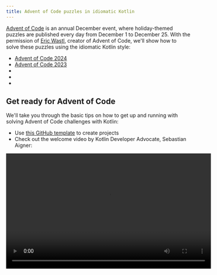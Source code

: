 ```yaml
---
title: Advent of Code puzzles in idiomatic Kotlin
---
```



[Advent of Code](https://adventofcode.com/) is an annual December event, where holiday-themed puzzles are published
every day from December 1 to December 25. With the permission of [Eric Wastl](http://was.tl/), creator of Advent of Code,
we'll show how to solve these puzzles using the idiomatic Kotlin style:

* [Advent of Code 2024](https://www.youtube.com/playlist?list=PLlFc5cFwUnmwHaD3-qeoLHnho_PY2g9JX)
* [Advent of Code 2023](https://www.youtube.com/playlist?list=PLlFc5cFwUnmzk0wvYW4aTl57F2VNkFisU)
* [](#advent-of-code-2022)
* [](#advent-of-code-2021)
* [](#advent-of-code-2020)

## Get ready for Advent of Code

We'll take you through the basic tips on how to get up and running with solving Advent of Code challenges with Kotlin:

* Use [this GitHub template](https://github.com/kotlin-hands-on/advent-of-code-kotlin-template) to create projects
* Check out the welcome video by Kotlin Developer Advocate, Sebastian Aigner:

<video width="560" height="315" src="https://www.youtube.com/v/6-XSehwRgSY" title="Get Ready for Advent of Code 2021"/>

## Advent of Code 2022

### Day 1: Calorie counting

Learn about the [Kotlin Advent of Code template](https://github.com/kotlin-hands-on/advent-of-code-kotlin-template) and convenience functions for working with strings and collections in Kotlin, 
such as [`maxOf()`](https://kotlinlang.org/api/latest/jvm/stdlib/kotlin.collections/max-of.html) and [`sumOf()`](https://kotlinlang.org/api/latest/jvm/stdlib/kotlin.collections/sum-of.html).
See how extension functions can help you structure your solution in a nice manner.

* Read the puzzle description on [Advent of Code](https://adventofcode.com/2022/day/1)
* Check out the solution in the video:

<img src="/img/youtube.svg" alt="YouTube" width="25" style={{verticalAlign: 'middle'}}/> [Advent of Code 2022 Day 1 | Kotlin](https://www.youtube.com/watch?v=ntbsbqLCKDs)

### Day 2: Rock paper scissors

Understand operations on the `Char` type in Kotlin, see how the `Pair` type and the `to` constructor work well with pattern matching.
Understand how to order your own objects using the [`compareTo()`](https://kotlinlang.org/api/latest/jvm/stdlib/kotlin/-comparable/compare-to.html) function.

* Read the puzzle description on [Advent of Code](https://adventofcode.com/2022/day/2)
* Check out the solution in the video:

<img src="/img/youtube.svg" alt="YouTube" width="25" style={{verticalAlign: 'middle'}}/> [Advent of Code 2022 Day 2 | Kotlin](https://www.youtube.com/watch?v=Fn0SY2yGDSA)

### Day 3: Rucksack reorganization

Learn how the [kotlinx.benchmark](https://github.com/Kotlin/kotlinx-benchmark) library helps
you understand the performance characteristics of your code.
See how set operations like `intersect` can help you select overlapping data,
and see performance comparisons between different implementations of the same solution.

* Read the puzzle description on [Advent of Code](https://adventofcode.com/2022/day/3)
* Check out the solution in the video:

<img src="/img/youtube.svg" alt="YouTube" width="25" style={{verticalAlign: 'middle'}}/> [Advent of Code 2022 Day 3 | Kotlin](https://www.youtube.com/watch?v=IPLfo4zXNjk)

### Day 4: Camp cleanup

See how `infix` and `operator` functions can make your code more expressive,
and how extension functions for the `String` and `IntRange` types make it easy to parse input.

* Read the puzzle description on [Advent of Code](https://adventofcode.com/2022/day/4)
* Check out the solution in the video:

<img src="/img/youtube.svg" alt="YouTube" width="25" style={{verticalAlign: 'middle'}}/> [Advent of Code 2022 Day 4 | Kotlin](https://www.youtube.com/watch?v=dBIbr55YS0A)

### Day 5: Supply stacks

Learn about constructing more complex objects with factory functions,
how to use regular expressions, and the double-ended [`ArrayDeque`](https://kotlinlang.org/api/latest/jvm/stdlib/kotlin.collections/-array-deque/) type.

* Read the puzzle description on [Advent of Code](https://adventofcode.com/2022/day/5)
* Check out the solution in the video:

<img src="/img/youtube.svg" alt="YouTube" width="25" style={{verticalAlign: 'middle'}}/> [Advent of Code 2022 Day 5 | Kotlin](https://www.youtube.com/watch?v=lKq6r5Nt8Yo)

### Day 6: Tuning trouble

See more in-depth performance investigations with the [kotlinx.benchmark](https://github.com/Kotlin/kotlinx-benchmark) library,
comparing the characteristics of 16 different variations of the same solution.

* Read the puzzle description on [Advent of Code](https://adventofcode.com/2022/day/6)
* Check out the solution in the video:

<img src="/img/youtube.svg" alt="YouTube" width="25" style={{verticalAlign: 'middle'}}/> [Advent of Code 2022 Day 6 | Kotlin](https://www.youtube.com/watch?v=VbBhaQhW0zk)

### Day 7: No space left on device

Learn how to model tree structures, and see a demo of generating Kotlin code programmatically.

* Read the puzzle description on [Advent of Code](https://adventofcode.com/2022/day/7)
* Check out the solution in the video:

<img src="/img/youtube.svg" alt="YouTube" width="25" style={{verticalAlign: 'middle'}}/> [Advent of Code 2022 Day 7 | Kotlin](https://www.youtube.com/watch?v=Q819VW8yxFo)

### Day 8: Treetop tree house

See the `sequence` builder in action,
and how far a first draft of a program and an idiomatic Kotlin solution can differ (with special guest Roman Elizarov!).

* Read the puzzle description on [Advent of Code](https://adventofcode.com/2022/day/8)
* Check out the solution in the video:

<img src="/img/youtube.svg" alt="YouTube" width="25" style={{verticalAlign: 'middle'}}/> [Advent of Code 2022 Day 8 | Kotlin](https://www.youtube.com/watch?v=6d6FXFh-UdA)

### Day 9: Rope bridge

See the `run` function, labeled returns, and convenient standard library functions like `coerceIn`, or `zipWithNext`.
See how you can construct lists of given sizes using the `List` and `MutableList` constructors,
and get a peek at a Kotlin-based visualization of the problem statement.

* Read the puzzle description on [Advent of Code](https://adventofcode.com/2022/day/9)
* Check out the solution in the video:

<img src="/img/youtube.svg" alt="YouTube" width="25" style={{verticalAlign: 'middle'}}/> [Advent of Code 2022 Day 9 | Kotlin](https://www.youtube.com/watch?v=ShU9dNUa_3g)

### Day 10: Cathode-ray tube

Learn how ranges and the `in` operator make checking ranges natural,
how function parameters can be turned into receivers, and a brief exploration of the `tailrec` modifier.

* Read the puzzle description on [Advent of Code](https://adventofcode.com/2022/day/10)
* Check out the solution in the video:

<img src="/img/youtube.svg" alt="YouTube" width="25" style={{verticalAlign: 'middle'}}/> [Advent of Code 2022 Day 10 | Kotlin](https://www.youtube.com/watch?v=KVyeNmFHoL4)

### Day 11: Monkey in the middle

See how you can move from mutable,
imperative code to a more functional approach that makes use of immutable and read-only data structures.
Learn about context receivers and how our guest built his own visualization library just for Advent of Code.

* Read the puzzle description on [Advent of Code](https://adventofcode.com/2022/day/11)
* Check out the solution in the video:

<img src="/img/youtube.svg" alt="YouTube" width="25" style={{verticalAlign: 'middle'}}/> [Advent of Code 2022 Day 11 | Kotlin](https://www.youtube.com/watch?v=1eBSyPe_9j0)

### Day 12: Hill Climbing algorithm

Use queues, `ArrayDeque`, function references, and the `tailrec` modifier to solve path finding problems with Kotlin.

* Read the puzzle description on [Advent of Code](https://adventofcode.com/2022/day/12)
* Check out the solution in the video:

<img src="/img/youtube.svg" alt="YouTube" width="25" style={{verticalAlign: 'middle'}}/> [Advent of Code 2022 Day 12 | Kotlin](https://www.youtube.com/watch?v=tJ74hi_3sk8)

## Advent of Code 2021

:::tip
Read our [blog post about Advent of Code 2021](https://blog.jetbrains.com/kotlin/2021/11/advent-of-code-2021-in-kotlin/)

:::


### Day 1: Sonar sweep

Apply windowed and count functions to work with pairs and triplets of integers.

* Read the puzzle description on [Advent of Code](https://adventofcode.com/2021/day/1)
* Check out the solution from Anton Arhipov on the [Kotlin Blog](https://blog.jetbrains.com/kotlin/2021/12/advent-of-code-2021-in-kotlin-day-1)
  or watch the video:

<img src="/img/youtube.svg" alt="YouTube" width="25" style={{verticalAlign: 'middle'}}/> [Advent of Code 2021 in Kotlin, Day 1: Sonar Sweep](https://www.youtube.com/watch?v=76IzmtOyiHw)

### Day 2: Dive!

Learn about destructuring declarations and the `when` expression.

* Read the puzzle description on [Advent of Code](https://adventofcode.com/2021/day/2)
* Check out the solution from Pasha Finkelshteyn on [GitHub](https://github.com/asm0dey/aoc-2021/blob/main/src/Day02.kt)
  or watch the video:

<img src="/img/youtube.svg" alt="YouTube" width="25" style={{verticalAlign: 'middle'}}/> [Advent of Code 2021 in Kotlin, Day 2: Dive!](https://www.youtube.com/watch?v=4A2WwniJdNc)

### Day 3: Binary diagnostic

Explore different ways to work with binary numbers.

* Read the puzzle description on [Advent of Code](https://adventofcode.com/2021/day/3)
* Check out the solution from Sebastian Aigner on [Kotlin Blog](https://blog.jetbrains.com/kotlin/2021/12/advent-of-code-2021-in-kotlin-day-3/)
  or watch the video:

<img src="/img/youtube.svg" alt="YouTube" width="25" style={{verticalAlign: 'middle'}}/> [Advent of Code 2021 in Kotlin, Day 3: Binary Diagnostic](https://www.youtube.com/watch?v=mF2PTnnOi8w)

### Day 4: Giant squid

Learn how to parse the input and introduce some domain classes for more convenient processing.

* Read the puzzle description on [Advent of Code](https://adventofcode.com/2021/day/4)
* Check out the solution from Anton Arhipov on the [GitHub](https://github.com/antonarhipov/advent-of-code-2021/blob/main/src/Day04.kt)
  or watch the video:

<img src="/img/youtube.svg" alt="YouTube" width="25" style={{verticalAlign: 'middle'}}/> [Advent of Code 2021 in Kotlin, Day 4: Giant Squid](https://www.youtube.com/watch?v=wL6sEoLezPQ)

## Advent of Code 2020

:::tip
You can find all the solutions for the Advent of Code 2020 puzzles in our [GitHub repository](https://github.com/kotlin-hands-on/advent-of-code-2020/).

:::


### Day 1: Report repair

Explore input handling, iterating over a list, different ways of building a map, and using the [`let`](scope-functions.md#let)
function to simplify your code.

* Read the puzzle description on [Advent of Code](https://adventofcode.com/2020/day/1)
* Check out the solution from Svetlana Isakova on the [Kotlin Blog](https://blog.jetbrains.com/kotlin/2021/07/advent-of-code-in-idiomatic-kotlin/)
or watch the video:

<img src="/img/youtube.svg" alt="YouTube" width="25" style={{verticalAlign: 'middle'}}/> [Learn Kotlin With the Kotlin Team: Advent of Code 2020 #1](https://www.youtube.com/watch?v=o4emra1xm88)

### Day 2: Password philosophy

Explore string utility functions, regular expressions, operations on collections, and how the [`let`](scope-functions.md#let)
function can be helpful to transform your expressions.

* Read the puzzle description on [Advent of Code](https://adventofcode.com/2020/day/2)
* Check out the solution from Svetlana Isakova on the [Kotlin Blog](https://blog.jetbrains.com/kotlin/2021/07/advent-of-code-in-idiomatic-kotlin-day2/)
or watch the video:

<img src="/img/youtube.svg" alt="YouTube" width="25" style={{verticalAlign: 'middle'}}/> [Learn Kotlin with The Kotlin Team: Advent of Code 2020 #2](https://www.youtube.com/watch?v=MyvJ7G6aErQ)

### Day 3: Toboggan trajectory

Compare imperative and more functional code styles, work with pairs and the [`reduce()`](https://kotlinlang.org/api/latest/jvm/stdlib/kotlin.collections/reduce.html)
function, edit code in the column selection mode, and fix integer overflows.

* Read the puzzle description on [Advent of Code](https://adventofcode.com/2020/day/3)
* Check out the solution from Mikhail Dvorkin on [GitHub](https://github.com/kotlin-hands-on/advent-of-code-2020/blob/master/src/day03/day3.kt)
or watch the video:

<img src="/img/youtube.svg" alt="YouTube" width="25" style={{verticalAlign: 'middle'}}/> [Learn Kotlin with the Kotlin Team: Advent of Code 2020 #3](https://www.youtube.com/watch?v=ounCIclwOAw)

### Day 4: Passport processing

Apply the [`when`](control-flow.md#when-expressions-and-statements) expression and explore different ways of how to validate the input:
utility functions, working with ranges, checking set membership, and matching a particular regular expression.

* Read the puzzle description on [Advent of Code](https://adventofcode.com/2020/day/4)
* Check out the solution from Sebastian Aigner on the [Kotlin Blog](https://blog.jetbrains.com/kotlin/2021/09/validating-input-advent-of-code-in-kotlin/)
or watch the video:

<img src="/img/youtube.svg" alt="YouTube" width="25" style={{verticalAlign: 'middle'}}/> [Learn Kotlin with the Kotlin Team: Advent of Code 2020 #4](https://www.youtube.com/watch?v=-kltG4Ztv1s)

### Day 5: Binary boarding

Use the Kotlin standard library functions (`replace()`, `toInt()`, `find()`) to work with the binary representation of numbers,
explore powerful local functions, and learn how to use the `max()` function in Kotlin 1.5.

* Read the puzzle description on [Advent of Code](https://adventofcode.com/2020/day/5)
* Check out the solution from Svetlana Isakova on the [Kotlin Blog](https://blog.jetbrains.com/kotlin/2021/09/idiomatic-kotlin-binary-representation/)
or watch the video:

<img src="/img/youtube.svg" alt="YouTube" width="25" style={{verticalAlign: 'middle'}}/> [Learn Kotlin with the Kotlin Team: Advent of Code 2020 #5](https://www.youtube.com/watch?v=XEFna3xyxeY)

### Day 6: Custom customs

Learn how to group and count characters in strings and collections using the standard library functions: `map()`,
`reduce()`, `sumOf()`, `intersect()`, and `union()`.

* Read the puzzle description on [Advent of Code](https://adventofcode.com/2020/day/6)
* Check out the solution from Anton Arhipov on the [Kotlin Blog](https://blog.jetbrains.com/kotlin/2021/09/idiomatic-kotlin-set-operations/)
or watch the video:

<img src="/img/youtube.svg" alt="YouTube" width="25" style={{verticalAlign: 'middle'}}/> [Learn Kotlin with the Kotlin Team: Advent of Code 2020 #6](https://www.youtube.com/watch?v=QLAB0kZ-Tqc)

### Day 7: Handy haversacks

Learn how to use regular expressions, use Java's `compute()` method for HashMaps from Kotlin for dynamic calculations
of the value in the map, use the `forEachLine()` function to read files, and compare two types of search algorithms:
depth-first and breadth-first.

* Read the puzzle description on [Advent of Code](https://adventofcode.com/2020/day/7)
* Check out the solution from Pasha Finkelshteyn on the [Kotlin Blog](https://blog.jetbrains.com/kotlin/2021/09/idiomatic-kotlin-traversing-trees/)
or watch the video:

<img src="/img/youtube.svg" alt="YouTube" width="25" style={{verticalAlign: 'middle'}}/> [Learn Kotlin with the Kotlin Team: Advent of Code 2020 #7](https://www.youtube.com/watch?v=KyZiveDXWHw)

### Day 8: Handheld halting

Apply sealed classes and lambdas to represent instructions, apply Kotlin sets to discover loops in the program execution,
use sequences and the `sequence { }` builder function to construct a lazy collection, and try the experimental
`measureTimedValue()` function to check performance metrics.

* Read the puzzle description on [Advent of Code](https://adventofcode.com/2020/day/8)
* Check out the solution from Sebastian Aigner on the [Kotlin Blog](https://blog.jetbrains.com/kotlin/2021/10/idiomatic-kotlin-simulating-a-console/)
or watch the video:

<img src="/img/youtube.svg" alt="YouTube" width="25" style={{verticalAlign: 'middle'}}/> [Learn Kotlin with the Kotlin Team: Advent of Code 2020 #8](https://www.youtube.com/watch?v=0GWTTSMatO8)

### Day 9: Encoding error

Explore different ways to manipulate lists in Kotlin using the `any()`, `firstOrNull()`, `firstNotNullOfOrNull()`,
`windowed()`, `takeIf()`, and `scan()` functions, which exemplify an idiomatic Kotlin style.

* Read the puzzle description on [Advent of Code](https://adventofcode.com/2020/day/9)
* Check out the solution from Svetlana Isakova on the [Kotlin Blog](https://blog.jetbrains.com/kotlin/2021/10/idiomatic-kotlin-working-with-lists/)
or watch the video:

<img src="/img/youtube.svg" alt="YouTube" width="25" style={{verticalAlign: 'middle'}}/> [Learn Kotlin with the Kotlin Team: Advent of Code 2020 #9](https://www.youtube.com/watch?v=vj3J9MuF1mI)

## What's next?

* Complete more tasks with [Kotlin Koans](koans.md) 
* Create working applications with the free [Kotlin Core track](https://hyperskill.org/tracks?category=4&utm_source=jbkotlin_hs&utm_medium=referral&utm_campaign=kotlinlang-docs&utm_content=button_1&utm_term=22.03.23) by JetBrains Academy
